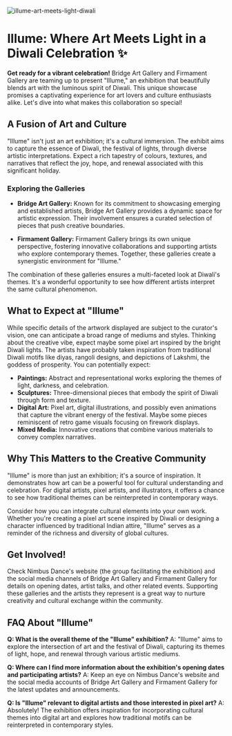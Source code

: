 ![illume-art-meets-light-diwali](https://images.pexels.com/photos/8229596/pexels-photo-8229596.jpeg?auto=compress&cs=tinysrgb&fit=crop&h=627&w=1200)

# Illume: Where Art Meets Light in a Diwali Celebration ✨

**Get ready for a vibrant celebration!** Bridge Art Gallery and Firmament Gallery are teaming up to present "Illume," an exhibition that beautifully blends art with the luminous spirit of Diwali. This unique showcase promises a captivating experience for art lovers and culture enthusiasts alike. Let's dive into what makes this collaboration so special!

## A Fusion of Art and Culture

"Illume" isn't just an art exhibition; it's a cultural immersion. The exhibit aims to capture the essence of Diwali, the festival of lights, through diverse artistic interpretations. Expect a rich tapestry of colours, textures, and narratives that reflect the joy, hope, and renewal associated with this significant holiday.

### Exploring the Galleries

*   **Bridge Art Gallery:** Known for its commitment to showcasing emerging and established artists, Bridge Art Gallery provides a dynamic space for artistic expression. Their involvement ensures a curated selection of pieces that push creative boundaries.

*   **Firmament Gallery:** Firmament Gallery brings its own unique perspective, fostering innovative collaborations and supporting artists who explore contemporary themes. Together, these galleries create a synergistic environment for "Illume."

The combination of these galleries ensures a multi-faceted look at Diwali's themes. It's a wonderful opportunity to see how different artists interpret the same cultural phenomenon.

## What to Expect at "Illume"

While specific details of the artwork displayed are subject to the curator's vision, one can anticipate a broad range of mediums and styles. Thinking about the creative vibe, expect maybe some pixel art inspired by the bright Diwali lights. The artists have probably taken inspiration from traditional Diwali motifs like diyas, rangoli designs, and depictions of Lakshmi, the goddess of prosperity. You can potentially expect:

*   **Paintings:** Abstract and representational works exploring the themes of light, darkness, and celebration.
*   **Sculptures:** Three-dimensional pieces that embody the spirit of Diwali through form and texture.
*   **Digital Art:** Pixel art, digital illustrations, and possibly even animations that capture the vibrant energy of the festival. Maybe some pieces reminiscent of retro game visuals focusing on firework displays.
*   **Mixed Media:** Innovative creations that combine various materials to convey complex narratives.

## Why This Matters to the Creative Community

"Illume" is more than just an exhibition; it's a source of inspiration. It demonstrates how art can be a powerful tool for cultural understanding and celebration. For digital artists, pixel artists, and illustrators, it offers a chance to see how traditional themes can be reinterpreted in contemporary ways.

Consider how you can integrate cultural elements into your own work. Whether you're creating a pixel art scene inspired by Diwali or designing a character influenced by traditional Indian attire, "Illume" serves as a reminder of the richness and diversity of global cultures.

## Get Involved!

Check Nimbus Dance's website (the group facilitating the exhibition) and the social media channels of Bridge Art Gallery and Firmament Gallery for details on opening dates, artist talks, and other related events. Supporting these galleries and the artists they represent is a great way to nurture creativity and cultural exchange within the community.

## FAQ About "Illume"

**Q: What is the overall theme of the "Illume" exhibition?**
A: "Illume" aims to explore the intersection of art and the festival of Diwali, capturing its themes of light, hope, and renewal through various artistic mediums.

**Q: Where can I find more information about the exhibition's opening dates and participating artists?**
A: Keep an eye on Nimbus Dance's website and the social media accounts of Bridge Art Gallery and Firmament Gallery for the latest updates and announcements.

**Q: Is "Illume" relevant to digital artists and those interested in pixel art?**
A: Absolutely! The exhibition offers inspiration for incorporating cultural themes into digital art and explores how traditional motifs can be reinterpreted in contemporary styles.
